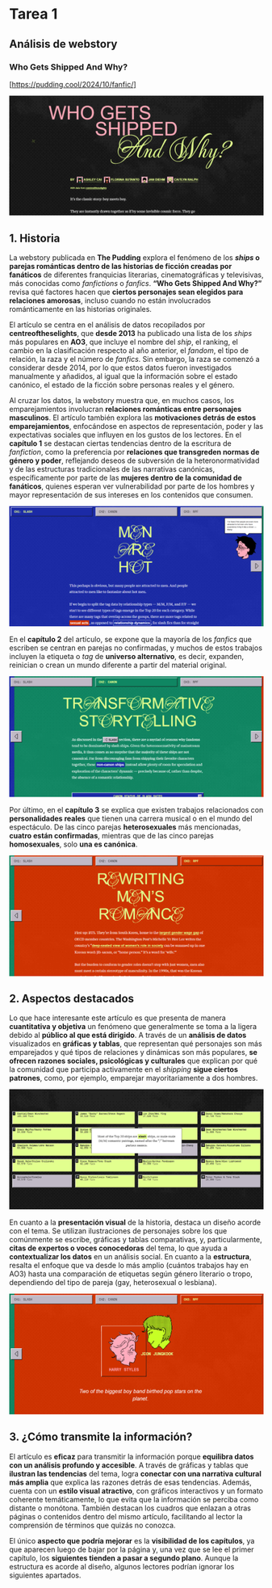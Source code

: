 # Tarea 1
## Análisis de webstory
### Who Gets Shipped And Why?
[https://pudding.cool/2024/10/fanfic/]

![The Pudding](https://github.com/aortegd/tareas_com208/blob/main/tareas_01/imagenes/imagen1.png)


## 1. Historia
La webstory publicada en **The Pudding** explora el fenómeno de los ***ships* o parejas románticas dentro de las historias de ficción creadas por fanáticos** de diferentes franquicias literarias, cinematográficas y televisivas, más conocidas como *fanfictions* o *fanfics*. **“Who Gets Shipped And Why?”** revisa qué factores hacen que **ciertos personajes sean elegidos para relaciones amorosas**, incluso cuando no están involucrados románticamente en las historias originales. 

El artículo se centra en el análisis de datos recopilados por **centreoftheselights**, que **desde 2013** ha publicado una lista de los *ships* más populares en **AO3**, que incluye el nombre del *ship*, el ranking, el cambio en la clasificación respecto al año anterior, el *fandom*, el tipo de relación, la raza y el número de *fanfics*. Sin embargo, la raza se comenzó a considerar desde 2014, por lo que estos datos fueron investigados manualmente y añadidos, al igual que la información sobre el estado canónico, el estado de la ficción sobre personas reales y el género. 

Al cruzar los datos, la webstory muestra que, en muchos casos, los emparejamientos involucran **relaciones románticas entre personajes masculinos**. El artículo también explora las **motivaciones detrás de estos emparejamientos**, enfocándose en aspectos de representación, poder y las expectativas sociales que influyen en los gustos de los lectores. En el **capítulo 1** se destacan ciertas tendencias dentro de la escritura de *fanfiction*, como la preferencia por **relaciones que transgreden normas de género y poder**, reflejando deseos de subversión de la heteronormatividad y de las estructuras tradicionales de las narrativas canónicas, específicamente por parte de las **mujeres dentro de la comunidad de fanáticos**, quienes esperan ver vulnerabilidad por parte de los hombres y mayor representación de sus intereses en los contenidos que consumen. 

![Chapter 1](https://github.com/aortegd/tareas_com208/blob/main/tareas_01/imagenes/image4.png)

En el **capítulo 2** del artículo, se expone que la mayoría de los *fanfics* que escriben se centran en parejas no confirmadas, y muchos de estos trabajos incluyen la etiqueta o *tag* de **universo alternativo**, es decir, expanden, reinician o crean un mundo diferente a partir del material original. 

![Chapter 2](https://github.com/aortegd/tareas_com208/blob/main/tareas_01/imagenes/imagen3.png)

Por último, en el **capítulo 3** se explica que existen trabajos relacionados con **personalidades reales** que tienen una carrera musical o en el mundo del espectáculo. De las cinco parejas **heterosexuales** más mencionadas, **cuatro están confirmadas**, mientras que de las cinco parejas **homosexuales**, solo **una es canónica**. 

![Chapter 3](https://github.com/aortegd/tareas_com208/blob/main/tareas_01/imagenes/imagen6.png)

## 2. Aspectos destacados
Lo que hace interesante este artículo es que presenta de manera **cuantitativa y objetiva** un fenómeno que generalmente se toma a la ligera debido al **público al que está dirigido**. A través de un **análisis de datos** visualizados en **gráficas y tablas**, que representan qué personajes son más emparejados y qué tipos de relaciones y dinámicas son más populares, **se ofrecen razones sociales, psicológicas y culturales** que explican por qué la comunidad que participa activamente en el *shipping* **sigue ciertos patrones**, como, por ejemplo, emparejar mayoritariamente a dos hombres. 

![Grafica](https://github.com/aortegd/tareas_com208/blob/main/tareas_01/imagenes/imagen2.png)

En cuanto a la **presentación visual** de la historia, destaca un diseño acorde con el tema. Se utilizan ilustraciones de personajes sobre los que comúnmente se escribe, gráficas y tablas comparativas, y, particularmente, **citas de expertos o voces conocedoras** del tema, lo que ayuda a **contextualizar los datos** en un análisis social. En cuanto a la **estructura**, resalta el enfoque que va desde lo más amplio (cuántos trabajos hay en AO3) hasta una comparación de etiquetas según género literario o tropo, dependiendo del tipo de pareja (gay, heterosexual o lesbiana). 

![Diseño](https://github.com/aortegd/tareas_com208/blob/main/tareas_01/imagenes/imagen5.png)

## 3. ¿Cómo transmite la información?
El artículo es **eficaz** para transmitir la información porque **equilibra datos con un análisis profundo y accesible**. A través de gráficas y tablas que **ilustran las tendencias** del tema, logra **conectar con una narrativa cultural más amplia** que explica las razones detrás de esas tendencias. Además, cuenta con un **estilo visual atractivo**, con gráficos interactivos y un formato coherente temáticamente, lo que evita que la información se perciba como distante o monótona. También destacan los cuadros que enlazan a otras páginas o contenidos dentro del mismo artículo, facilitando al lector la comprensión de términos que quizás no conozca. 

El único **aspecto que podría mejorar** es la **visibilidad de los capítulos**, ya que aparecen luego de bajar por la página y, una vez que se lee el primer capítulo, los **siguientes tienden a pasar a segundo plano**. Aunque la estructura es acorde al diseño, algunos lectores podrían ignorar los siguientes apartados. 


